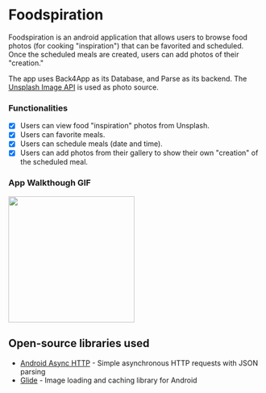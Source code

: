 # Foodspiration
Foodspiration is an android application that allows users to browse food photos (for cooking "inspiration") that can be favorited and scheduled. Once the scheduled meals are created, users can add photos of their "creation." 

The app uses Back4App as its Database, and Parse as its backend. The [Unsplash Image API](https://unsplash.com/developers) is used as photo source. 

### Functionalities
- [x] Users can view food "inspiration" photos from Unsplash.
- [x] Users can favorite meals.
- [x] Users can schedule meals (date and time).
- [x] Users can add photos from their gallery to show their own "creation" of the scheduled meal.

### App Walkthough GIF

<img src="foodspiration-gif.gif" width=250><br>

## Open-source libraries used
- [Android Async HTTP](https://github.com/codepath/CPAsyncHttpClient) - Simple asynchronous HTTP requests with JSON parsing
- [Glide](https://github.com/bumptech/glide) - Image loading and caching library for Android

